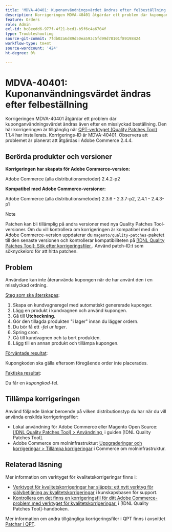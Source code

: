 ```yaml
---
title: 'MDVA-40401: Kuponanvändningsvärdet ändras efter felbeställning'
description: Korrigeringen MDVA-40401 åtgärdar ett problem där kuponganvändningsvärdet ändras även efter en misslyckad beställning. Den här korrigeringen är tillgänglig när [QPT-verktyget (Quality Patches Tool)](https://experienceleague.adobe.com/sv/docs/commerce-operations/tools/quality-patches-tool/quality-patches-tool-to-self-serve-quality-patches) 1.1.4 är installerat. Korrigerings-ID är MDVA-40401. Observera att problemet är planerat att åtgärdas i Adobe Commerce 2.4.4.
feature: Orders
role: Admin
exl-id: bc8eedd6-977f-4f21-bcd1-b5f6c4a6704f
type: Troubleshooting
source-git-commit: 7fdb02a6d89d50ea593c5fd99d78101f89198424
workflow-type: tm+mt
source-wordcount: '424'
ht-degree: 0%

---
```


# MDVA-40401: Kuponanvändningsvärdet ändras efter felbeställning

Korrigeringen MDVA-40401 åtgärdar ett problem där kuponganvändningsvärdet ändras även efter en misslyckad beställning. Den här korrigeringen är tillgänglig när [QPT-verktyget (Quality Patches Tool)](https://experienceleague.adobe.com/sv/docs/commerce-operations/tools/quality-patches-tool/quality-patches-tool-to-self-serve-quality-patches) 1.1.4 har installerats. Korrigerings-ID är MDVA-40401. Observera att problemet är planerat att åtgärdas i Adobe Commerce 2.4.4.

## Berörda produkter och versioner

**Korrigeringen har skapats för Adobe Commerce-version:**

Adobe Commerce (alla distributionsmetoder) 2.4.2-p2

**Kompatibel med Adobe Commerce-versioner:**

Adobe Commerce (alla distributionsmetoder) 2.3.6 - 2.3.7-p2, 2.4.1 - 2.4.3-p1

>[!NOTE]
>
>Patchen kan bli tillämplig på andra versioner med nya Quality Patches Tool-versioner. Om du vill kontrollera om korrigeringen är kompatibel med din Adobe Commerce-version uppdaterar du `magento/quality-patches`-paketet till den senaste versionen och kontrollerar kompatibiliteten på [[!DNL Quality Patches Tool]: Sök efter korrigeringsfiler &#x200B;](https://experienceleague.adobe.com/sv/docs/commerce-operations/tools/quality-patches-tool/quality-patches-tool-to-self-serve-quality-patches). Använd patch-ID:t som söknyckelord för att hitta patchen.

## Problem

Användare kan inte återanvända kupongen när de har använt den i en misslyckad ordning.

<u>Steg som ska återskapas</u>:

1. Skapa en kundvagnsregel med automatiskt genererade kuponger.
1. Lägg en produkt i kundvagnen och använd kupongen.
1. Gå till **Utcheckning**.
1. Gör den tillagda produkten &quot;i lager&quot; innan du lägger ordern.
1. Du bör få ett *-fel ur lager*.
1. Spring cron.
1. Gå till kundvagnen och ta bort produkten.
1. Lägg till en annan produkt och tillämpa kupongen.

<u>Förväntade resultat</u>:

Kupongkoden ska gälla eftersom föregående order inte placerades.

<u>Faktiska resultat</u>:

Du får en *kupongkod*-fel.

## Tillämpa korrigeringen

Använd följande länkar beroende på vilken distributionstyp du har när du vill använda enskilda korrigeringsfiler:

* Lokal användning för Adobe Commerce eller Magento Open Source: [[!DNL Quality Patches Tool] > Användning &#x200B;](/help/tools/quality-patches-tool/usage.md) i guiden [!DNL Quality Patches Tool].
* Adobe Commerce om molninfrastruktur: [Uppgraderingar och korrigeringar > Tillämpa korrigeringar](https://experienceleague.adobe.com/docs/commerce-cloud-service/user-guide/develop/upgrade/apply-patches.html?lang=sv-SE) i Commerce om molninfrastruktur.

## Relaterad läsning

Mer information om verktyget för kvalitetskorrigeringar finns i:

* [Verktyget för kvalitetskorrigeringar har släppts: ett nytt verktyg för självbetjäning av kvalitetskorrigeringar](https://experienceleague.adobe.com/sv/docs/commerce-operations/tools/quality-patches-tool/quality-patches-tool-to-self-serve-quality-patches) i kunskapsbasen för support.
* [Kontrollera om det finns en korrigeringsfil för ditt Adobe Commerce-problem med verktyget för kvalitetskorrigeringar &#x200B;](/help/tools/quality-patches-tool/patches-available-in-qpt/check-patch-for-magento-issue-with-magento-quality-patches.md) i [!DNL Quality Patches Tool]-handboken.

Mer information om andra tillgängliga korrigeringsfiler i QPT finns i avsnittet [Patchar i QPT](https://experienceleague.adobe.com/tools/commerce-quality-patches/index.html?lang=sv-SE).
